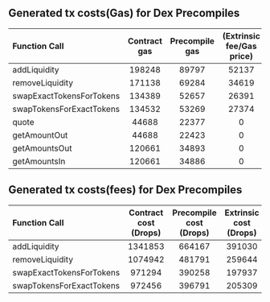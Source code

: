 ## Generated tx costs(Gas) for Dex Precompiles

| Function Call            | Contract gas | Precompile gas | (Extrinsic fee/Gas price) |
|:-------------------------|:------------:|:--------------:|:-------------------------:|
| addLiquidity             |    198248    |     89797      |           52137           |
| removeLiquidity          |    171138    |     69284      |           34619           |
| swapExactTokensForTokens |    134389    |     52657      |           26391           |
| swapTokensForExactTokens |    134532    |     53269      |           27374           |
| quote                    |    44688     |     22377      |             0             |
| getAmountOut             |    44688     |     22423      |             0             |
| getAmountsOut            |    120661    |     34893      |             0             |
| getAmountsIn             |    120661    |     34886      |             0             |


## Generated tx costs(fees) for Dex Precompiles

| Function Call            | Contract cost (Drops) | Precompile cost (Drops) | Extrinsic cost (Drops) |
|:-------------------------|:---------------------:|:-----------------------:|:----------------------:|
| addLiquidity             |        1341853        |         664167          |         391030         |
| removeLiquidity          |        1074942        |         481791          |         259644         |
| swapExactTokensForTokens |        971294         |         390258          |         197937         |
| swapTokensForExactTokens |        972456         |         396791          |         205309         |
